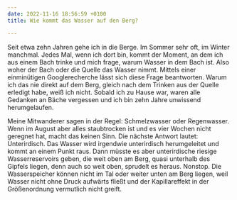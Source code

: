 ```yaml
---
date: 2022-11-16 18:56:59 +0100
title: Wie kommt das Wasser auf den Berg?

---
```

Seit etwa zehn Jahren gehe ich in die Berge. Im Sommer sehr oft, im Winter manchmal. Jedes Mal, wenn ich dort bin, kommt der Moment, an dem ich aus einem Bach trinke und mich frage, warum Wasser in dem Bach ist. Also woher der Bach oder die Quelle das Wasser nimmt. Mittels einer einminütigen Googlerecherche lässt sich diese Frage beantworten. Warum ich das nie direkt auf dem Berg, gleich nach dem Trinken aus der Quelle erledigt habe, weiß ich nicht. Sobald ich zu Hause war, waren alle Gedanken an Bäche vergessen und ich bin zehn Jahre unwissend herumgelaufen.   
  
Meine Mitwanderer sagen in der Regel: Schmelzwasser oder Regenwasser. Wenn im August aber alles staubtrocken ist und es vier Wochen nicht geregnet hat, macht das keinen Sinn. Die nächste Antwort lautet: Unterirdisch. Das Wasser wird irgendwie unterirdisch herumgeleitet und kommt an einem Punkt raus. Dann müsste es aber unterirdische riesige Wasserreservoirs geben, die weit oben am Berg, quasi unterhalb des Gipfels liegen, denn auch so weit oben, sprudelt es heraus. Nonstop. Die Wasserspeicher können nicht im Tal oder weiter unten am Berg liegen, weil Wasser nicht ohne Druck aufwärts fließt und der Kapillareffekt in der Größenordnung vermutlich nicht greift. 